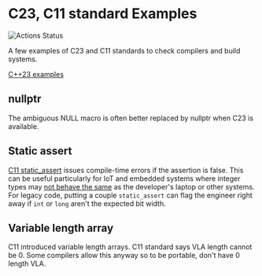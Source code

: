# C23, C11 standard Examples

![Actions Status](https://github.com/scivision/c11-examples/workflows/ci/badge.svg)

A few examples of C23 and C11 standards to check compilers and build systems.

[C++23 examples](https://github.com/scivision/Cpp23-examples)

## nullptr

The ambiguous NULL macro is often better replaced by nullptr when C23 is available.

## Static assert

[C11 static_assert](https://en.cppreference.com/w/c/language/_Static_assert)
issues compile-time errors if the assertion is false.
This can be useful particularly for IoT and embedded systems where integer types may
[not behave the same](https://blog.feabhas.com/2014/10/vulnerabilities-in-c-when-integers-go-bad/)
as the developer's laptop or other systems.
For legacy code, putting a couple `static_assert` can flag the engineer right away if `int` or `long` aren't the expected bit width.

## Variable length array

C11 introduced variable length arrays.
C11 standard says VLA length cannot be 0.
Some compilers allow this anyway so to be portable, don't have 0 length VLA.
